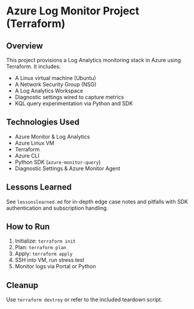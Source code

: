 # Azure Log Monitor Project (Terraform)

## Overview
This project provisions a Log Analytics monitoring stack in Azure using Terraform.
It includes:
- A Linux virtual machine (Ubuntu)
- A Network Security Group (NSG)
- A Log Analytics Workspace
- Diagnostic settings wired to capture metrics
- KQL query experimentation via Python and SDK

## Technologies Used
- Azure Monitor & Log Analytics
- Azure Linux VM
- Terraform
- Azure CLI
- Python SDK (`azure-monitor-query`)
- Diagnostic Settings & Azure Monitor Agent

## Lessons Learned
See `lessonslearned.md` for in-depth edge case notes and pitfalls with SDK authentication and subscription handling.

## How to Run
1. Initialize: `terraform init`
2. Plan: `terraform plan`
3. Apply: `terraform apply`
4. SSH into VM, run stress test
5. Monitor logs via Portal or Python

## Cleanup
Use `terraform destroy` or refer to the included teardown script.
